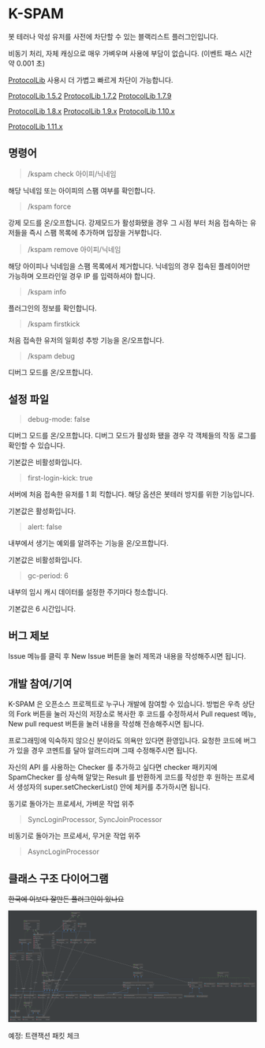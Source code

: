 # K-SPAM
봇 테러나 악성 유저를 사전에 차단할 수 있는 블랙리스트 플러그인입니다.

비동기 처리, 자체 캐싱으로 매우 가벼우며 사용에 부담이 없습니다.
(이벤트 패스 시간 약 0.001 초)

[ProtocolLib](https://dev.bukkit.org/projects/protocollib/files) 사용시 더 가볍고 빠르게 차단이 가능합니다.

[ProtocolLib 1.5.2](https://dev.bukkit.org/projects/protocollib/files/712442/download)
[ProtocolLib 1.7.2](https://dev.bukkit.org/projects/protocollib/files/785673/download)
[ProtocolLib 1.7.9](https://dev.bukkit.org/projects/protocollib/files/795545/download)

[ProtocolLib 1.8.x](https://dev.bukkit.org/projects/protocollib/files/888760/download)
[ProtocolLib 1.9.x](https://dev.bukkit.org/projects/protocollib/files/918909/download)
[ProtocolLib 1.10.x](https://dev.bukkit.org/projects/protocollib/files/945280/download)

[ProtocolLib 1.11.x](https://dev.bukkit.org/projects/protocollib/files/2358786/download)

명령어
----
> /kspam check 아이피/닉네임

해당 닉네임 또는 아이피의 스팸 여부를 확인합니다.

> /kspam force

강제 모드를 온/오프합니다. 강제모드가 활성화됐을 경우 그 시점 부터 처음 접속하는 유저들을 즉시 스팸 목록에 추가하며 입장을 거부합니다.

> /kspam remove 아이피/닉네임

해당 아이피나 닉네임을 스팸 목록에서 제거합니다. 닉네임의 경우 접속된 플레이어만 가능하며 오프라인일 경우 IP 를 입력하셔야 합니다.

> /kspam info

플러그인의 정보를 확인합니다.

> /kspam firstkick

처음 접속한 유저의 일회성 추방 기능을 온/오프합니다.

> /kspam debug

디버그 모드를 온/오프합니다.

설정 파일
------
> debug-mode: false

디버그 모드를 온/오프합니다. 디버그 모드가 활성화 됐을 경우 각 객체들의 작동 로그를 확인할 수 있습니다.

기본값은 비활성화입니다.

> first-login-kick: true

서버에 처음 접속한 유저를 1 회 킥합니다. 해당 옵션은 봇테러 방지를 위한 기능입니다.

기본값은 활성화입니다.

> alert: false

내부에서 생기는 예외를 알려주는 기능을 온/오프합니다.

기본값은 비활성화입니다.

> gc-period: 6

내부의 임시 캐시 데이터를 설정한 주기마다 청소합니다.

기본값은 6 시간입니다.

버그 제보
-----
Issue 메뉴를 클릭 후 New Issue 버튼을 눌러 제목과 내용을 작성해주시면 됩니다.

개발 참여/기여
----
K-SPAM 은 오픈소스 프로젝트로 누구나 개발에 참여할 수 있습니다. 방법은 우측 상단의 Fork 버튼을 눌러 자신의 저장소로 복사한 후 코드를 수정하셔서 Pull request 메뉴, New pull request 버튼을 눌러 내용을 작성해 전송해주시면 됩니다. 

프로그래밍에 익숙하지 않으신 분이라도 의욕만 있다면 환영입니다. 요청한 코드에 버그가 있을 경우 코멘트를 달아 알려드리며 그때 수정해주시면 됩니다.

자신의 API 를 사용하는 Checker 를 추가하고 싶다면 checker 패키지에 SpamChecker 를 상속해 알맞는 Result 를 반환하게 코드를 작성한 후
원하는 프로세서 생성자의 super.setCheckerList() 안에 체커를 추가하시면 됩니다.

동기로 돌아가는 프로세서, 가벼운 작업 위주
> SyncLoginProcessor, SyncJoinProcessor

비동기로 돌아가는 프로세서, 무거운 작업 위주
> AsyncLoginProcessor

클래스 구조 다이어그램
----
~~한국에 이보다 잘만든 플러그인이 있나요~~

![alt tag](https://github.com/EntryPointKR/K-SPAM/blob/master/diagram.png)

예정: 트랜잭션 패킷 체크